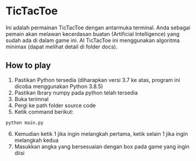 # TicTacToe
Ini adalah permainan TicTacToe dengan antarmuka terminal. Anda sebagai pemain akan melawan kecerdasan buatan (Artificial Intelligence) yang sudah ada di dalam game ini. AI TicTacToe ini menggunakan algoritma minimax (dapat melihat detail di folder docs).

## How to play
1. Pastikan Python tersedia (diharapkan versi 3.7 ke atas, program ini dicoba menggunakan Python 3.8.5)
2. Pastikan lbrary numpy pada python telah tersedia
3. Buka terimnal
4. Pergi ke path folder source code
5. Ketik command berikut:

  `python main.py`

6. Kemudian ketik 1 jika ingin melangkah pertama, ketik selain 1 jika ingin melangkah kedua
7. Masukkan angka yang bersesuaian dengan box pada game yang ingin diisi
